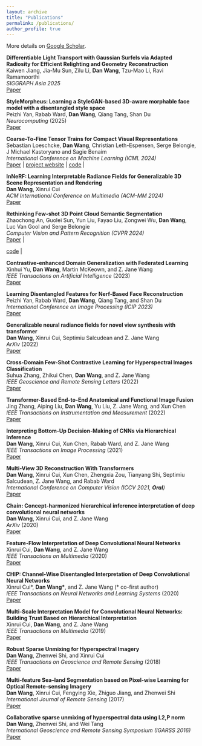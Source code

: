 ```yaml
---
layout: archive
title: "Publications"
permalink: /publications/
author_profile: true
---
```


More details on [Google Scholar](https://scholar.google.com/citations?user=tHbMyNoAAAAJ).

**Differentiable Light Transport with Gaussian Surfels via Adapted Radiosity for Efficient Relighting and Geometry Reconstruction**\
Kaiwen Jiang, Jia-Mu Sun, Zilu Li, **Dan Wang**, Tzu-Mao Li, Ravi Ramamoorthi\
*SIGGRAPH Asia 2025*\
[Paper](https://cseweb.ucsd.edu/~ravir/kaiwensiga25.pdf) 

**StyleMorpheus: Learning a StyleGAN-based 3D-aware morphable face model with a disentangled style space**\
Peizhi Yan, Rabab Ward, **Dan Wang**, Qiang Tang, Shan Du\
*Neurocomputing* (2025)\
[Paper](https://arxiv.org/abs/2503.11792) 

**Coarse-To-Fine Tensor Trains for Compact Visual Representations**\
Sebastian Loeschcke, **Dan Wang**, Christian Leth-Espensen, Serge Belongie, J Michael Kastoryano and Sagie Benaim\
*International Conference on Machine Learning (ICML 2024)*\
[Paper](https://arxiv.org/abs/2406.04332) |
[project website](https://sebulo.github.io/PuTT_website/) |
[code](https://github.com/sebulo/PuTT) |

**InNeRF: Learning Interpretable Radiance Fields for Generalizable 3D Scene Representation and Rendering**\
**Dan Wang**, Xinrui Cui\
*ACM International Conference on Multimedia (ACM-MM 2024)*\
[Paper](https://dl.acm.org/doi/abs/10.1145/3664647.3681393) 


**Rethinking Few-shot 3D Point Cloud Semantic Segmentation**\
Zhaochong An, Guolei Sun, Yun Liu, Fayao Liu, Zongwei Wu, **Dan Wang**, Luc Van Gool and Serge Belongie\
*Computer Vision and Pattern Recognition (CVPR 2024)*\
[Paper](https://arxiv.org/abs/2403.00592) |
<!-- [project website](https://vishalned.github.io/mmearth/) | -->
[code](https://github.com/ZhaochongAn/COSeg) |
<!-- [code-model](https://github.com/vishalned/MMEarth-train)  -->


**Contrastive-enhanced Domain Generalization with Federated Learning**\
Xinhui Yu, **Dan Wang**, Martin McKeown, and Z. Jane Wang\
*IEEE Transactions on Artificial Intelligence* (2023)\
[Paper](https://ieeexplore.ieee.org/document/10192272) 
<!-- [Paper](https://arxiv.org/pdf/2204.08322.pdf) | 
[project website](https://langnico.github.io/globalcanopyheight/) |
[explore maps](https://nlang.users.earthengine.app/view/global-canopy-height-2020) | 
[code](https://github.com/langnico/global-canopy-height-model) -->

**Learning Disentangled Features for Nerf-Based Face Reconstruction**\
Peizhi Yan, Rabab Ward, **Dan Wang**, Qiang Tang, and Shan Du\
*International Conference on Image Processing (ICIP 2023)*\
[Paper](https://ieeexplore.ieee.org/document/10222432) 

**Generalizable neural radiance fields for novel view synthesis with transformer**\
**Dan Wang**, Xinrui Cui, Septimiu Salcudean and Z. Jane Wang\
*ArXiv* (2022)\
[Paper](https://arxiv.org/abs/2206.05375) 

**Cross-Domain Few-Shot Contrastive Learning for Hyperspectral Images Classification**\
Suhua Zhang, Zhikui Chen, **Dan Wang**, and Z. Jane Wang\
*IEEE Geoscience and Remote Sensing Letters* (2022)\
[Paper](https://ieeexplore.ieee.org/document/9970573)  
<!-- [download maps](https://doi.org/10.5281/zenodo.8154445) -->


**Transformer-Based End-to-End Anatomical and Functional Image Fusion**\
Jing Zhang, Aiping Liu, **Dan Wang**, Yu Liu, Z. Jane Wang, and Xun Chen\
*IEEE Transactions on Instrumentation and Measurement* (2022)\
[Paper](https://ieeexplore.ieee.org/document/9864213) 
<!-- [code](https://github.com/D1noFuzi/cocoamapping) |
[explore maps](https://nk.users.earthengine.app/view/cocoa-map)  -->

**Interpreting Bottom-Up Decision-Making of CNNs via Hierarchical Inference**\
**Dan Wang**, Xinrui Cui, Xun Chen, Rabab Ward, and Z. Jane Wang\
*IEEE Transactions on Image Processing* (2021)\
[Paper](https://ieeexplore.ieee.org/document/9491931)  
<!-- Committee: Prof. Dr. Konrad Schindler (ETH Zurich), 
Prof. Dr. Jan Dirk Wegner (University of Zurich), 
Prof. Dr. Walter Jetz (Yale University),
Dr. Habil. Bertrand Le Saux (European Space Agency)\
[pdf](https://doi.org/10.3929/ethz-b-000554994) -->

**Multi-View 3D Reconstruction With Transformers**\
**Dan Wang**, Xinrui Cui, Xun Chen, Zhengxia Zou, Tianyang Shi, Septimiu Salcudean, Z. Jane Wang, and Rabab Ward\
*International Conference on Computer Vision (ICCV 2021, **Oral**)*\
[Paper](https://openaccess.thecvf.com/content/ICCV2021/papers/Wang_Multi-View_3D_Reconstruction_With_Transformers_ICCV_2021_paper.pdf)  
<!-- [pdf](https://arxiv.org/pdf/2107.07431.pdf) | 
[explore maps](https://nlang.users.earthengine.app/view/canopy-height-and-carbon-stock-southeast-asia-2020) | 
[download maps](http://doi.org/10.5281/zenodo.5012448) -->

**Chain: Concept-harmonized hierarchical inference interpretation of deep convolutional neural networks**\
**Dan Wang**, Xinrui Cui, and Z. Jane Wang\
*ArXiv* (2020)\
[Paper](https://arxiv.org/abs/2002.01660) 

**Feature-Flow Interpretation of Deep Convolutional Neural Networks**\
Xinrui Cui, **Dan Wang**, and Z. Jane Wang\
*IEEE Transactions on Multimedia* (2020)\
[Paper](https://ieeexplore.ieee.org/document/9019647) 
<!-- [pdf](https://doi.org/10.1016/j.rse.2021.112760) | 
[code](https://github.com/langnico/GEDI-BDL) | 
[demo dataset](https://share.phys.ethz.ch/~pf/nlangdata/GEDI_BDL_demo.zip) | 
[download map]( https://doi.org/10.5281/zenodo.5112904) -->

**CHIP: Channel-Wise Disentangled Interpretation of Deep Convolutional Neural Networks**\
Xinrui Cui\*, **Dan Wang\***, and Z. Jane Wang (* co-first author)\
*IEEE Transactions on Neural Networks and Learning Systems* (2020)\
[Paper](https://ieeexplore.ieee.org/abstract/document/8924894) 
<!-- [pdf](https://doi.org/10.5194/hess-25-2567-2021) | 
[code](https://github.com/langnico/GRAINet) | 
[demo dataset](https://share.phys.ethz.ch/~pf/nlangdata/GRAINet_demo_data.zip) -->

**Multi-Scale Interpretation Model for Convolutional Neural Networks: Building Trust Based on Hierarchical Interpretation**\
Xinrui Cui, **Dan Wang**, and Z. Jane Wang\
*IEEE Transactions on Multimedia* (2019)\
[Paper](https://ieeexplore.ieee.org/document/8653995) 
<!-- [pdf](https://arxiv.org/pdf/1904.13270.pdf) | 
[download maps](https://share.phys.ethz.ch/~pf/nlangdata/gabon_canopy_height_2017.zip) -->

**Robust Sparse Unmixing for Hyperspectral Imagery**\
**Dan Wang**, Zhenwei Shi, and Xinrui Cui\
*IEEE Transactions on Geoscience and Remote Sensing* (2018)\
[Paper](https://ieeexplore.ieee.org/document/8082740) 
<!-- **[AWARDED BEST PAPER OF THE ISPRS JOURNAL IN 2018](https://www.isprs.org/society/awards/helava/2018.aspx)**\
[pdf](https://arxiv.org/pdf/1910.02675.pdf) | 
[project website](https://registree.ethz.ch/) -->

**Multi-feature Sea–land Segmentation based on Pixel-wise Learning for Optical Remote-sensing Imagery**\
**Dan Wang**, Xinrui Cui, Fengying Xie, Zhiguo Jiang, and Zhenwei Shi\
*International Journal of Remote Sensing* (2017)\
[Paper](https://www.tandfonline.com/doi/full/10.1080/01431161.2017.1317938) 
<!-- [pdf](https://arxiv.org/pdf/1904.13270.pdf) | 
[download maps](https://share.phys.ethz.ch/~pf/nlangdata/gabon_canopy_height_2017.zip) -->

**Collaborative sparse unmixing of hyperspectral data using L2,P norm**\
**Dan Wang**, Zhenwei Shi, and Wei Tang\
*International Geoscience and Remote Sensing Symposium (IGARSS 2016)*\
[Paper](https://ieeexplore.ieee.org/document/7730820) 
<!-- [pdf](https://arxiv.org/pdf/1904.13270.pdf) | 
[download maps](https://share.phys.ethz.ch/~pf/nlangdata/gabon_canopy_height_2017.zip) -->

